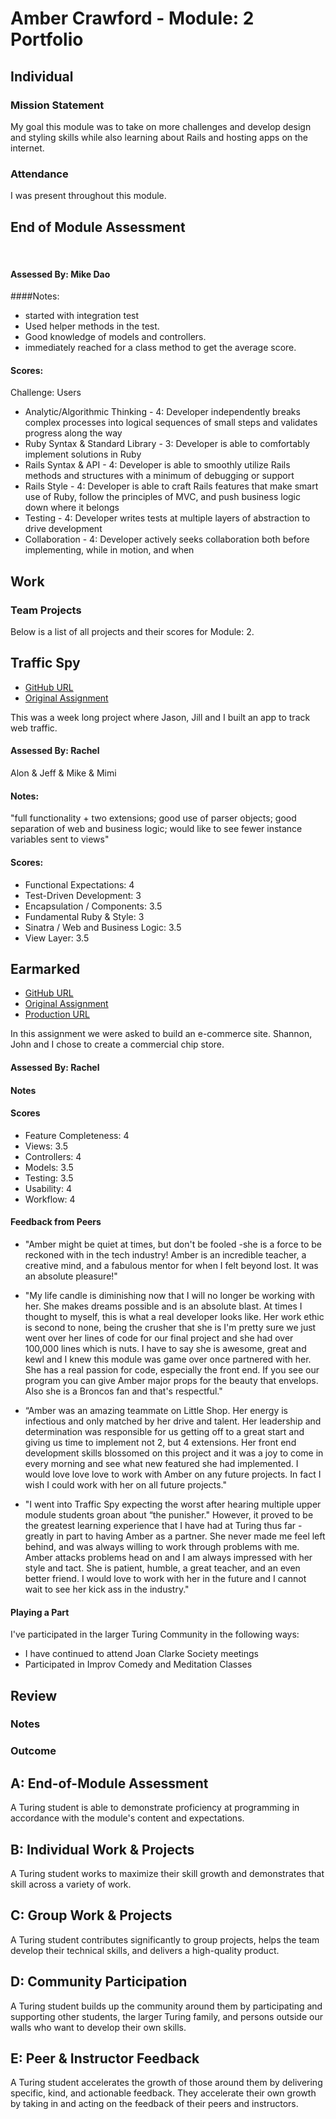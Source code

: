 # Amber Crawford - Module: 2 Portfolio

## Individual

### Mission Statement

My goal this module was to take on more challenges and develop design and styling skills while also learning about Rails and hosting apps on the internet.

### Attendance

I was present throughout this module.

## End of Module Assessment
​​
#### Assessed By: Mike Dao

####Notes:
* started with integration test
* Used helper methods in the test.
* Good knowledge of models and controllers.
* immediately reached for a class method to get the average score.

#### Scores:

Challenge: Users

* Analytic/Algorithmic Thinking - 4: Developer independently breaks complex processes into logical sequences of small steps and validates progress along the way
* Ruby Syntax & Standard Library - 3: Developer is able to comfortably implement solutions in Ruby
* Rails Syntax & API - 4: Developer is able to smoothly utilize Rails methods and structures with a minimum of debugging or support
* Rails Style - 4: Developer is able to craft Rails features that make smart use of Ruby, follow the principles of MVC, and push business logic down where it belongs
* Testing - 4: Developer writes tests at multiple layers of abstraction to drive development
* Collaboration - 4: Developer actively seeks collaboration both before implementing, while in motion, and when

## Work

### Team Projects

Below is a list of all projects and their scores for Module: 2.

## Traffic Spy

* [GitHub URL](https://github.com/amcrawford/traffic-spy-skeleton)
* [Original Assignment](https://github.com/turingschool-examples/traffic-spy-skeleton)

This was a week long project where Jason, Jill and I built an app to track web traffic.

#### Assessed By: Rachel

Alon & Jeff & Mike & Mimi

#### Notes:
"full functionality + two extensions; good use of parser objects; good separation of web and business logic; would like to see fewer instance variables sent to views"

#### Scores:

* Functional Expectations: 4
* Test-Driven Development: 3
* Encapsulation / Components: 3.5
* Fundamental Ruby & Style: 3
* Sinatra / Web and Business Logic: 3.5
* View Layer: 3.5

## Earmarked

* [GitHub URL](https://github.com/amcrawford/slota-shop)
* [Original Assignment](https://github.com/turingschool/curriculum/blob/master/source/projects/little_shop.markdown)
* [Production URL](https://young-harbor-1645.herokuapp.com)

In this assignment we were asked to build an e-commerce site. Shannon, John and I chose to create a commercial chip store.

#### Assessed By: Rachel

#### Notes

#### Scores

* Feature Completeness: 4
* Views: 3.5
* Controllers: 4
* Models: 3.5
* Testing: 3.5  
* Usability: 4
* Workflow: 4

#### Feedback from Peers

* "Amber might be quiet at times, but don't be fooled -she is a force to be reckoned with in the tech industry! Amber is an incredible teacher, a creative mind, and a fabulous mentor for when I felt beyond lost. It was an absolute pleasure!"

* "My life candle is diminishing now that I will no longer be working with her. She makes dreams possible and is an absolute blast. At times I thought to myself, this is what a real developer looks like. Her work ethic is second to none, being the crusher that she is I'm pretty sure we just went over her lines of code for our final project and she had over 100,000 lines which is nuts. I have to say she is awesome, great and kewl and I knew this module was game over once partnered with her. She has a real passion for code, especially the front end. If you see our program you can give Amber major props for the beauty that envelops. Also she is a Broncos fan and that's respectful."

* “Amber was an amazing teammate on Little Shop. Her energy is infectious and only matched by her drive and talent. Her leadership and determination was responsible for us getting off to a great start and giving us time to implement not 2, but 4 extensions. Her front end development skills blossomed on this project and it was a joy to come in every morning and see what new featured she had implemented. I would love love love to work with Amber on any future projects. In fact I wish I could work with her on all future projects."

* "I went into Traffic Spy expecting the worst after hearing multiple upper module students groan about “the punisher."  However, it proved to be the greatest learning experience that I have had at Turing thus far -  greatly in part to having Amber as a partner.   She never made me feel left behind, and was always willing to work through problems with me.  Amber attacks problems head on and I am always impressed with her style and tact.  She is patient, humble, a great teacher, and an even better friend.  I would love to work with her in the future and I cannot wait to see her kick ass in the industry."

#### Playing a Part

I've participated in the larger Turing Community in the following ways:

* I have continued to attend Joan Clarke Society meetings
* Participated in Improv Comedy and Meditation Classes

## Review

### Notes


### Outcome

## A: End-of-Module Assessment

A Turing student is able to demonstrate proficiency at programming in accordance
with the module's content and expectations.


## B: Individual Work & Projects

A Turing student works to maximize their skill growth and demonstrates
that skill across a variety of work.


## C: Group Work & Projects

A Turing student contributes significantly to group projects, helps the team
develop their technical skills, and delivers a high-quality product.


## D: Community Participation

A Turing student builds up the community around them by participating and
supporting other students, the larger Turing family, and persons outside our
walls who want to develop their own skills.


## E: Peer & Instructor Feedback

A Turing student accelerates the growth of those around
them by delivering specific, kind, and actionable feedback. They accelerate their
own growth by taking in and acting on the feedback of their peers and instructors.
